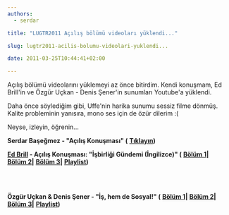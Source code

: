```yaml
---
authors:
  - serdar

title: "LUGTR2011 Açılış bölümü videoları yüklendi..."

slug: lugtr2011-acilis-bolumu-videolari-yuklendi...

date: 2011-03-25T10:44:41+02:00

---
```


Açılış bölümü videolarını yüklemeyi az önce bitirdim. Kendi konuşmam, Ed Brill'in ve Özgür Uçkan - Denis Şener'in sunumları Youtube'a yüklendi.
<!-- more -->
Daha önce söylediğim gibi, Uffe'nin harika sunumu sessiz filme dönmüş. Kalite probleminin yanısıra, mono ses için de özür dilerim :(

Neyse, izleyin, öğrenin...

**Serdar Başeğmez - "Açılış Konuşması" (** [**Tıklayın**](http://www.youtube.com/watch?v=cHKMXviwmgE)**)**

**[Ed Brill](http://www.edbrill.com "Ed Brill") - Açılış Konuşması: "İşbirliği Gündemi (İngilizce)" (** [**Bölüm 1**](http://www.youtube.com/watch?v=7qIEggEY6cg)**\|** [**Bölüm 2**](http://www.youtube.com/watch?v=vg38B7ztc80)**\|** [**Bölüm 3**](http://www.youtube.com/watch?v=1x4wQxsvPug)**\|** [**Playlist**](http://www.youtube.com/watch?v=7qIEggEY6cg&playnext=1&list=PL5CBC6559B2C6B334)**)**

<br />

<br />

**Özgür Uçkan \& Denis Şener - "İş, hem de Sosyal!" (** [**Bölüm 1**](http://youtu.be/A9JN3cz9WtQ)**\|** [**Bölüm 2**](http://www.youtube.com/watch?v=xqVcgtm1PyI)**\|** [**Bölüm 3**](http://www.youtube.com/watch?v=70_LTvcoWxY)**\|** [**Playlist**](http://www.youtube.com/view_play_list?p=43C76A2F66A52DBF)**)**

<br />
